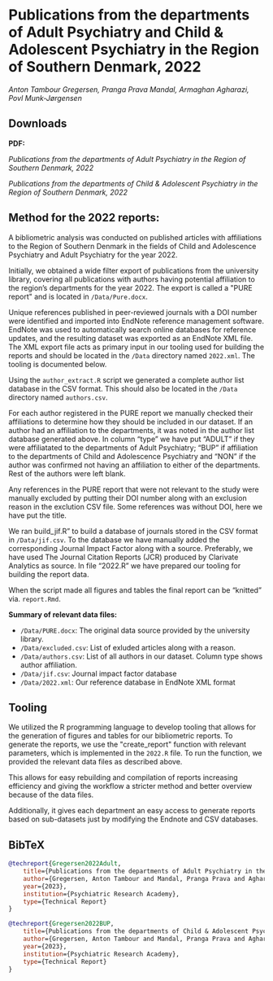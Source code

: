 # Publications from the departments of Adult Psychiatry and Child & Adolescent Psychiatry in the Region of Southern Denmark, 2022
_Anton Tambour Gregersen, Pranga Prava Mandal, Armaghan Agharazi, Povl Munk-Jørgensen_

## Downloads

**PDF:**

_Publications from the departments of Adult Psychiatry in the Region of Southern Denmark, 2022_

_Publications from the departments of Child & Adolescent Psychiatry in the Region of Southern Denmark, 2022_


## Method for the 2022 reports:

A bibliometric analysis was conducted on published articles with affiliations to the Region of Southern Denmark in the fields of Child and Adolescence Psychiatry and Adult Psychiatry for the year 2022.

Initially, we obtained a wide filter export of publications from the university library, covering all publications with authors having potential affiliation to the region’s departments for the year 2022. The export is called a "PURE report" and is located in `/Data/Pure.docx`.

Unique references published in peer-reviewed journals with a DOI number were identified and imported into EndNote reference management software. EndNote was used to automatically search online databases for reference updates, and the resulting dataset was exported as an EndNote XML file. The XML export file acts as primary input in our tooling used for building the reports and should be located in the `/Data` directory named `2022.xml`. The tooling is documented below.

Using the `author_extract.R` script we generated a complete author list database in the CSV format. This should also be located in the `/Data` directory named `authors.csv`.

For each author registered in the PURE report we manually checked their affiliations to determine how they should be included in our dataset. If an author had an affiliation to the departments, it was noted in the author list database generated above. In column “type” we have put “ADULT” if they were affiliatated to the departments of Adult Psychiatry; “BUP” if affiliation to the departments of Child and Adolescence Psychiatry and “NON” if the author was confirmed not having an affiliation to either of the departments. Rest of the authors were left blank.

Any references in the PURE report that were not relevant to the study were manually excluded by putting their DOI number along with an exclusion reason in the exclution CSV file. Some references was without DOI, here we have put the title.

We ran build_jif.R” to build a database of journals stored in the CSV format in `/Data/jif.csv`. To the database we have manually added the corresponding Journal Impact Factor along with a source. Preferably, we have used The Journal Citation Reports (JCR) produced by Clarivate Analytics as source.
In file “2022.R” we have prepared our tooling for building the report data.

When the script made all figures and tables the final report can be “knitted” via. `report.Rmd`.

**Summary of relevant data files:**
- `/Data/PURE.docx`: The original data source provided by the university library.
- `/Data/excluded.csv`: List of exluded articles along with a reason.
- `/Data/authors.csv`: List of all authors in our dataset. Column type shows author affiliation.
- `/Data/jif.csv`: Journal impact factor database
- `/Data/2022.xml`: Our reference database in EndNote XML format

## Tooling

We utilized the R programming language to develop tooling that allows for the generation of figures and tables for our bibliometric reports. To generate the reports, we use the "create_report" function with relevant parameters, which is implemented in the `2022.R` file. To run the function, we provided the relevant data files as described above. 

This allows for easy rebuilding and compilation of reports increasing efficiency and giving the workflow a stricter method and better overview because of the data files. 

Additionally, it gives each department an easy access to generate reports based on sub-datasets just by modifying the Endnote and CSV databases.

## BibTeX

```BibTeX
@techreport{Gregersen2022Adult,
    title={Publications from the departments of Adult Psychiatry in the Region of Southern Denmark, 2022},
    author={Gregersen, Anton Tambour and Mandal, Pranga Prava and Agharazi, Armaghan and Munk-Jørgensen, Povl},
    year={2023},
    institution={Psychiatric Research Academy},
    type={Technical Report}
}

@techreport{Gregersen2022BUP,
    title={Publications from the departments of Child & Adolescent Psychiatry in the Region of Southern Denmark, 2022},
    author={Gregersen, Anton Tambour and Mandal, Pranga Prava and Agharazi, Armaghan and Munk-Jørgensen, Povl},
    year={2023},
    institution={Psychiatric Research Academy},
    type={Technical Report}
}
```
